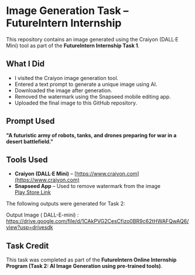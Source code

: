 # Image Generation Task – FutureIntern Internship

This repository contains an image generated using the Craiyon (DALL·E Mini) tool as part of the **FutureIntern Internship Task 1**.

## What I Did
- I visited the Craiyon image generation tool.
- Entered a text prompt to generate a unique image using AI.
- Downloaded the image after generation.
- Removed the watermark using the Snapseed mobile editing app.
- Uploaded the final image to this GitHub repository.

## Prompt Used
**"A futuristic army of robots, tanks, and drones preparing for war in a desert battlefield."**

## Tools Used
- **Craiyon (DALL·E Mini)** – [https://www.craiyon.com](https://www.craiyon.com)  
- **Snapseed App** – Used to remove watermark from the image  
  [Play Store Link](https://play.google.com/store/apps/details?id=com.niksoftware.snapseed)
  
The following outputs were generated for Task 2:

Output Image ( DALL-E-mini) : https://drive.google.com/file/d/1CAkPVG2CesCfizo0BR9c62tHWAFQwAQ6/view?usp=drivesdk

## Task Credit
This task was completed as part of the **FutureIntern Online Internship Program (Task 2: AI Image Generation using pre-trained tools)**.
